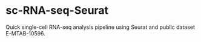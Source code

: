 # sc-RNA-seq-Seurat
Quick single-cell RNA-seq analysis pipeline using Seurat and public dataset E-MTAB-10596.
